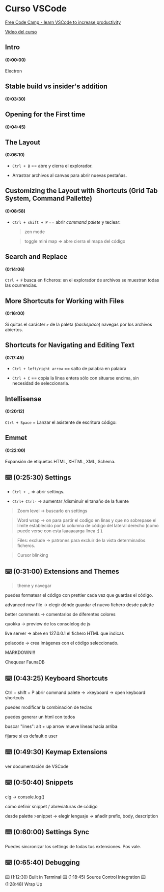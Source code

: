 Curso VSCode
============


[Free Code Camp - learn VSCode to increase productivity](https://www.freecodecamp.org/news/learn-visual-studio-code-to-increase-productivity/)

[Vídeo del curso](https://www.youtube.com/watch?v=WPqXP_kLzpo)


## Intro
#### (0:00:00) 
Electron

## Stable build vs insider's addition
#### (0:03:30) 
## Opening for the First time
#### (0:04:45) 
## The Layout
#### (0:06:10) 
- `Ctrl + B` == abre y cierra el explorador.

- Arrastrar archivos al canvas para abrir nuevas pestañas.

## Customizing the Layout with Shortcuts (Grid Tab System, Command Pallette)
#### (0:08:58)
- `Ctrl + shift + P` == abrir _command palete_ y teclear:

    > zen mode

    > toggle mini map =>  abre cierra el mapa del código


## Search and Replace 
#### (0:14:06)

`Ctrl + F` busca en ficheros: en el explorador de archivos se muestran todas las ocurrencias.


## More Shortcuts for Working with Files
#### (0:16:00) 
Si quitas el carácter `>` de la paleta (_backspace_) navegas por los archivos abiertos.


## Shortcuts for Navigating and Editing Text
#### (0:17:45)

- `Ctrl + left/right arrow` ==  salto de palabra en palabra

- `Ctrl + C` == copia la línea entera sólo con situarse encima, sin necesidad de seleccionarla.

## Intellisense
#### (0:20:12)
`Ctrl + Space`  =  Lanzar el asistente de escritura código: 

## Emmet
#### (0:22:00)
Expansión de etiquetas HTML, XHTML, XML, Schema.

## ⌨️ (0:25:30) Settings

 - `Ctrl + ,`  =>  abrir settings.

 - `Ctrl+ Ctrl-` => aumentar /disminuir el tanaño de la fuente

  > Zoom level -> buscarlo en settings

 > Word wrap -> on para partir el codigo en línas y que no sobrepase el límite establecido por la columna de código del lateral derecho (como puede verse con esta laaaaaarga línea ;) ).

> Files: exclude  -> patrones para excluir de la vista determinados ficheros.

 > Cursor blinking

## ⌨️ (0:31:00) Extensions and Themes

>theme y navegar

puedes formatear el código con prettier cada vez que guardas el código.

advanced new file -> elegir dónde guardar el nuevo fichero desde palette

better comments -> comentarios de diferentes colores

quokka -> preview de los consolelog de js

live server -> abre en 127.0.0.1 el fichero HTML que indicas

polacode -> crea imágenes con el código seleccionado.

MARKDOWN!!!

Chequear FaunaDB


## ⌨️ (0:43:25) Keyboard Shortcuts


Ctrl + shift + P  abrir command palete -> >keyboard -> open keyboard shortcuts

puedes modificar la combinación de teclas

puedes generar un html con todos

buscar "lines":
alt + up arrow mueve líneas hacia arriba

fijarse si es default o user
 

## ⌨️ (0:49:30) Keymap Extensions

ver documentación de VSCode


## ⌨️ (0:50:40) Snippets

clg -> console.log()

cómo definir snippet / abreviaturas de código

desde palette >snippet -> elegir lenguaje -> añadir prefix, body, description


## ⌨️ (0:60:00) Settings Sync

Puedes sincronizar los settings de todas tus extensiones. Pos vale.

## ⌨️ (0:65:40) Debugging


⌨️ (1:12:30) Built in Terminal
⌨️ (1:18:45) Source Control Integration
⌨️ (1:28:48) Wrap Up


